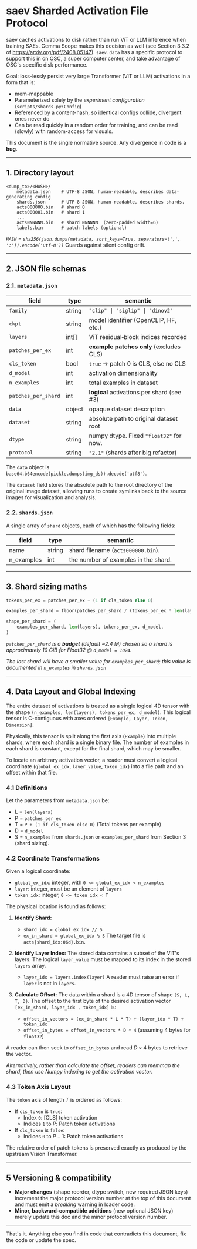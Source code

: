 # saev Sharded Activation File Protocol

saev caches activations to disk rather than run ViT or LLM inference when training SAEs.
Gemma Scope makes this decision as well (see Section 3.3.2 of https://arxiv.org/pdf/2408.05147).
`saev.data` has a specific protocol to support this in on [OSC](https://www.osc.edu), a super computer center, and take advantage of OSC's specific disk performance. 

Goal: loss-lessly persist very large Transformer (ViT or LLM) activations in a form that is:

* mem-mappable
* Parameterized solely by the *experiment configuration* (`scripts/shards.py:Config`)
* Referenced by a content-hash, so identical configs collide, divergent ones never do
* Can be read quickly in a random order for training, and can be read (slowly) with random-access for visuals.

This document is the single normative source. Any divergence in code is a **bug**.

---

## 1. Directory layout

```
<dump_to>/<HASH>/
    metadata.json    # UTF-8 JSON, human-readable, describes data-generating config
    shards.json      # UTF-8 JSON, human-readable, describes shards.
    acts000000.bin   # shard 0
    acts000001.bin   # shard 1
    ...
    actsNNNNNN.bin   # shard NNNNNN  (zero-padded width=6)
    labels.bin       # patch labels (optional)
```

*`HASH` = `sha256(json.dumps(metadata, sort_keys=True, separators=(',', ':')).encode('utf-8'))`*
Guards against silent config drift.

---

## 2. JSON file schemas

### 2.1. `metadata.json`

| field                | type   | semantic                                   |
| -------------------- | ------ | ------------------------------------------ |
| `family`             | string | `"clip" \| "siglip" \| "dinov2"`           |
| `ckpt`               | string | model identifier (OpenCLIP, HF, etc.)      |
| `layers`             | int[]  | ViT residual‐block indices recorded        |
| `patches_per_ex`     | int    | **example patches only** (excludes CLS)    |
| `cls_token`          | bool   | `true` -> patch 0 is CLS, else no CLS      |
| `d_model`            | int    | activation dimensionality                  |
| `n_examples`         | int    | total examples in dataset                  |
| `patches_per_shard`  | int    | **logical** activations per shard (see #3) |
| `data`               | object | opaque dataset description                 |
| `dataset`            | string | absolute path to original dataset root     |
| `dtype`              | string | numpy dtype. Fixed `"float32"` for now.    |
| `protocol`           | string | `"2.1"` (shards after big refactor)        |

The `data` object is `base64.b64encode(pickle.dumps(img_ds)).decode('utf8')`.

The `dataset` field stores the absolute path to the root directory of the original image dataset, allowing runs to create symlinks back to the source images for visualization and analysis.

### 2.2. `shards.json`

A single array of `shard` objects, each of which has the following fields:

| field      | type   | semantic                             |
| ---------- | ------ | ------------------------------------ |
| name       | string | shard filename (`acts000000.bin`).   |
| n_examples | int    | the number of examples in the shard. |

---

## 3. Shard sizing maths

```python
tokens_per_ex = patches_per_ex + (1 if cls_token else 0)

examples_per_shard = floor(patches_per_shard / (tokens_per_ex * len(layers)))

shape_per_shard = (
    examples_per_shard, len(layers), tokens_per_ex, d_model,
)
```

*`patches_per_shard` is a **budget** (default ~2.4 M) chosen so a shard is approximately 10 GiB for Float32 @ `d_model = 1024`.*

*The last shard will have a smaller value for `examples_per_shard`; this value is documented in `n_examples` in `shards.json`*

---

## 4. Data Layout and Global Indexing

The entire dataset of activations is treated as a single logical 4D tensor with the shape `(n_examples, len(layers), tokens_per_ex, d_model)`. This logical tensor is C-contiguous with axes ordered `[Example, Layer, Token, Dimension]`.

Physically, this tensor is split along the first axis (`Example`) into multiple shards, where each shard is a single binary file. The number of examples in each shard is constant, except for the final shard, which may be smaller.

To locate an arbitrary activation vector, a reader must convert a logical coordinate (`global_ex_idx`, `layer_value`, `token_idx`) into a file path and an offset within that file.

### 4.1 Definitions

Let the parameters from `metadata.json` be:

* L = `len(layers)`
* P = `patches_per_ex`
* T = `P + (1 if cls_token else 0)` (Total tokens per example)
* D = `d_model`
* S = `n_examples` from `shards.json` or `examples_per_shard` from Section 3 (shard sizing).

### 4.2 Coordinate Transformations

Given a logical coordinate:

* `global_ex_idx`: integer, with `0 <= global_ex_idx < n_examples`
* `layer`: integer, must be an element of `layers`
* `token_idx`: integer, `0 <= token_idx < T`

The physical location is found as follows:

1.  **Identify Shard:**
    * `shard_idx = global_ex_idx // S`
    * `ex_in_shard = global_ex_idx % S`
    The target file is `acts{shard_idx:06d}.bin`.

2.  **Identify Layer Index:** The stored data contains a subset of the ViT's layers. The logical `layer_value` must be mapped to its index in the stored `layers` array.
    * `layer_idx = layers.index(layer)`
    A reader must raise an error if `layer` is not in `layers`.

3.  **Calculate Offset:** The data within a shard is a 4D tensor of shape `(S, L, T, D)`. The offset to the first byte of the desired activation vector `[ex_in_shard, layer_idx , token_idx]` is:
    * `offset_in_vectors = (ex_in_shard * L * T) + (layer_idx * T) + token_idx`
    * `offset_in_bytes = offset_in_vectors * D * 4` (assuming 4 bytes for `float32`)

A reader can then seek to `offset_in_bytes` and read $D \times 4$ bytes to retrieve the vector.

*Alternatively, rather than calculate the offset, readers can memmap the shard, then use Numpy indexing to get the activation vector.*

### 4.3 Token Axis Layout

The `token` axis of length $T$ is ordered as follows:
* If `cls_token` is `true`:
    * Index `0`: [CLS] token activation
    * Indices `1` to $P$: Patch token activations
* If `cls_token` is `false`:
    * Indices `0` to $P-1$: Patch token activations

The relative order of patch tokens is preserved exactly as produced by the upstream Vision Transformer.

---

## 5 Versioning & compatibility

* **Major changes** (shape reorder, dtype switch, new required JSON keys) increment the major protocol version number at the top of this document and must emit a *breaking* warning in loader code.
* **Minor, backward-compatible additions** (new optional JSON key) merely update this doc and the minor protocol version number.

---

That's it.
Anything else you find in code that contradicts this document, fix the code or update the spec.
